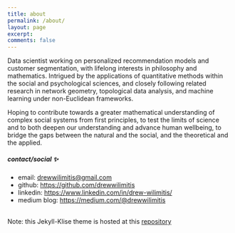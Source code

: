 ```yaml
---
title: about
permalink: /about/
layout: page
excerpt: 
comments: false
---
```


Data scientist working on personalized recommendation models and customer segmentation, with lifelong interests in philosophy and mathematics. Intrigued by the applications of quantitative methods within the social and psychological sciences, and closely following related research in network geometry, topological data analysis, and machine learning under non-Euclidean frameworks. <br>

Hoping to contribute towards a greater mathematical understanding of complex social systems from first principles, to test the limits of science and to both deepen our understanding and advance human wellbeing, to bridge the gaps between the natural and the social, and the theoretical and the applied.


##### contact/social ✨

- email: drewwilimitis@gmail.com
- github: https://github.com/drewwilimitis
- linkedin: https://www.linkedin.com/in/drew-wilimitis/
- medium blog: https://medium.com/@drewwilimitis

<br>
Note: this Jekyll-Klise theme is hosted at this <a href="https://github.com/piharpi/jekyll-klise" target="_blank" rel="noopener">repository</a>
